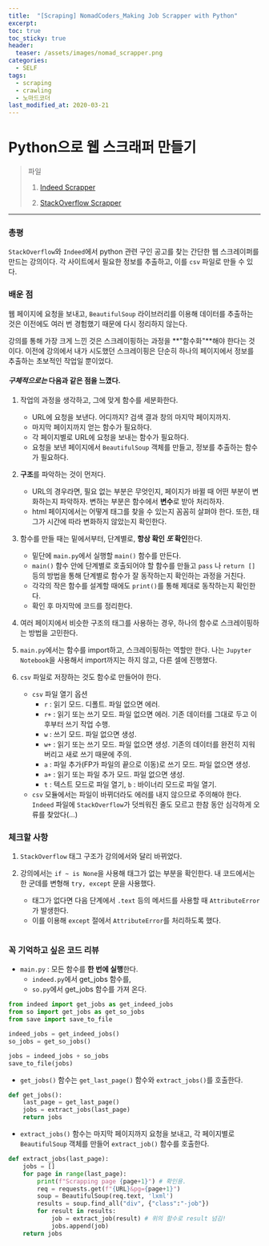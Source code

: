 ```yaml
---
title:  "[Scraping] NomadCoders_Making Job Scrapper with Python"
excerpt:
toc: true
toc_sticky: true
header:
  teaser: /assets/images/nomad_scrapper.png
categories:
  - SELF
tags:
  - scraping
  - crawling
  - 노마드코더
last_modified_at: 2020-03-21
---
```






# Python으로 웹 스크래퍼 만들기

> 파일
>
> 1. [Indeed Scrapper](https://github.com/sirzzang/Scraping/blob/master/%5BNomadCoder%5Dmaking%20web%20scraper%20with%20Python_Indeed.ipynb)
>
> 2. [StackOverflow Scrapper](https://github.com/sirzzang/Scraping/blob/master/%5BNomadCoder%5Dmaking%20web%20scraper%20with%20Python_StackOverflow.ipynb)

---



### 총평

 `StackOverflow`와 `Indeed`에서 python 관련 구인 공고를 찾는 간단한 웹 스크레이퍼를 만드는 강의이다. 각 사이트에서 필요한 정보를 추출하고, 이를 `csv` 파일로 만들 수 있다. 





### 배운 점

 웹 페이지에 요청을 보내고, `BeautifulSoup` 라이브러리를 이용해 데이터를 추출하는 것은 이전에도 여러 번 경험했기 때문에 다시 정리하지 않는다.

 강의를 통해 가장 크게 느낀 것은 스크레이핑하는 과정을 **"함수화"**해야 한다는 것이다. 이전에 강의에서 내가 시도했던 스크레이핑은 단순히 하나의 페이지에서 정보를 추출하는 초보적인 작업일 뿐이었다.

 

#### *구체적으로는* 다음과 같은 점을 느꼈다.



1. 작업의 과정을 생각하고, 그에 맞게 함수를 세분화한다.
   * URL에 요청을 보낸다. 어디까지? 검색 결과 창의 마지막 페이지까지.
   * 마지막 페이지까지 얻는 함수가 필요하다.
   * 각 페이지별로 URL에 요청을 보내는 함수가 필요하다.
   * 요청을 보낸 페이지에서 `BeautifulSoup` 객체를 만들고, 정보를 추출하는 함수가 필요하다.

   

2. **구조**를 파악하는 것이 먼저다.
   * URL의 경우라면, 필요 없는 부분은 무엇인지, 페이지가 바뀔 때 어떤 부분이 변화하는지 파악하자. 변하는 부분은 함수에서 **변수**로 받아 처리하자.
   * html 페이지에서는 어떻게 태그를 찾을 수 있는지 꼼꼼히 살펴야 한다. 또한, 태그가 시간에 따라 변화하지 않았는지 확인한다.
   
   
   
3. 함수를 만들 때는 밑에서부터, 단계별로, **항상 확인 *또* 확인**한다.
   * 밑단에 `main.py`에서 실행할 `main()` 함수를 만든다.
   * `main()` 함수 안에 단계별로 호출되어야 할 함수를 만들고 `pass` 나 `return []` 등의 방법을 통해 단계별로 함수가 잘 동작하는지 확인하는 과정을 거친다.
   * 각각의 작은 함수를 설계할 때에도 `print()`를 통해 제대로 동작하는지 확인한다.
   * 확인 후 마지막에 코드를 정리한다.
   
   
   
4. 여러 페이지에서 비슷한 구조의 태그를 사용하는 경우, 하나의 함수로 스크레이핑하는 방법을 고민한다.



5. `main.py`에서는 함수를 import하고, 스크레이핑하는 역할만 한다. 나는 `Jupyter Notebook`을 사용해서 import까지는 하지 않고, 다른 셀에 진행했다.



6. `csv` 파일로 저장하는 것도 함수로 만들어야 한다.
   * `csv` 파일 열기 옵션
     * `r` : 읽기 모드. 디폴트. 파일 없으면 에러.
     * `r+` : 읽기 또는 쓰기 모드. 파일 없으면 에러. 기존 데이터를 그대로 두고 이후부터 쓰기 작업 수행.
     * `w` : 쓰기 모드. 파일 없으면 생성.
     * `w+` : 읽기 또는 쓰기 모드. 파일 없으면 생성. 기존의 데이터를 완전히 지워버리고 새로 쓰기 때문에 주의.
     * `a` : 파일 추가(FP가 파일의 끝으로 이동)로 쓰기 모드. 파일 없으면 생성.
     * `a+` : 읽기 또는 파일 추가 모드. 파일 없으면 생성.
     * `t` : 텍스트 모드로 파일 열기, `b` : 바이너리 모드로 파일 열기.
   * `csv` 모듈에서는 파일이 바뀌더라도 에러를 내지 않으므로 주의해야 한다. `Indeed` 파일에 `StackOverflow`가 덧씌워진 줄도 모르고 한참 동안 심각하게 오류를 찾았다(...)







### 체크할 사항

1. `StackOverflow` 태그 구조가 강의에서와 달리 바뀌었다.

2. 강의에서는 `if ~ is None`을 사용해 태그가 없는 부분을 확인한다. 내 코드에서는 한 군데를 변형해 `try, except` 문을 사용했다.

   * 태그가 없다면 다음 단계에서 `.text` 등의 메서드를 사용할 때 `AttributeError`가 발생한다.
   * 이를 이용해 `except` 절에서 `AttributeError`를 처리하도록 했다.

   

```python

```

### 꼭 기억하고 싶은 코드 리뷰

* `main.py` : 모든 함수를 **한 번에 실행**한다.
  * `indeed.py`에서 get_jobs 함수를,
  * `so.py`에서 get_jobs 함수를 가져 온다.

```python
from indeed import get_jobs as get_indeed_jobs
from so import get_jobs as get_so_jobs
from save import save_to_file

indeed_jobs = get_indeed_jobs()
so_jobs = get_so_jobs()

jobs = indeed_jobs + so_jobs
save_to_file(jobs)

```

* `get_jobs()` 함수는 `get_last_page()` 함수와 `extract_jobs()`를 호출한다.

```python
def get_jobs():
    last_page = get_last_page()
    jobs = extract_jobs(last_page)
    return jobs
```



* `extract_jobs()` 함수는 마지막 페이지까지 요청을 보내고, 각 페이지별로 `BeautifulSoup` 객체를 만들어 `extract_job()` 함수를 호출한다.

```python
def extract_jobs(last_page):
    jobs = []
    for page in range(last_page):
        print(f"Scrapping page {page+1}") # 확인용.
        req = requests.get(f"{URL}&pg={page+1}")
        soup = BeautifulSoup(req.text, 'lxml')
        results = soup.find_all("div", {"class":"-job"})
        for result in results:
            job = extract_job(result) # 위의 함수로 result 넘김!
            jobs.append(job)   
    return jobs

```

